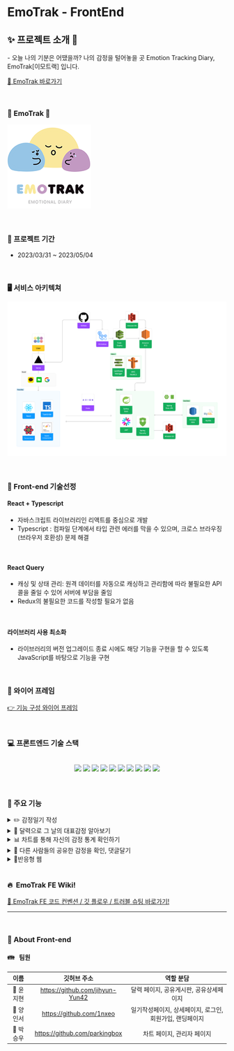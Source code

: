 # EmoTrak - FrontEnd
 ## ✨ 프로젝트 소개 🔮

- 오늘 나의 기분은 어땠을까? 나의 감정을 털어놓을 곳 Emotion Tracking Diary, EmoTrak[이모트랙] 입니다.

[📝 EmoTrak 바로가기](https://emotrak.vercel.app/)

<br />

### 🧡 EmoTrak 💛

![img](./public/logo192.png)

<br />

### 📆 프로젝트 기간

- 2023/03/31 ~ 2023/05/04

<br />

### 🖥️ 서비스 아키텍쳐

![img](./src/assets/logo/archi.webp)

<br />

### 🥕 Front-end 기술선정 

#### React + Typescript

- 자바스크립트 라이브러리인 리액트를 중심으로 개발
- Typescript : 컴파일 단계에서 타입 관련 에러를 막을 수 있으며, 크로스 브라우징(브라우저 호환성) 문제 해결

<br />

#### React Query

- 캐싱 및 상태 관리: 원격 데이터를 자동으로 캐싱하고 관리함에 따라 불필요한 API 콜을 줄일 수 있어 서버에 부담을 줄임
- Redux의 불필요한 코드를 작성할 필요가 없음

<br />

#### 라이브러리 사용 최소화

- 라이브러리의 버전 업그레이드 종료 시에도 해당 기능을 구현을 할 수 있도록 JavaScript를 바탕으로 기능을 구현

<br />

### 🎨 와이어 프레임

[ 👉 기능 구성 와이어 프레임 ](https://www.figma.com/file/Vq54bZUqg8U7OGSPIQbfXd/%ED%95%AD%ED%95%B413%EA%B8%B0-%EC%8B%A4%EC%A0%84%ED%94%84%EB%A1%9C%EC%A0%9D%ED%8A%B8-4%EC%A1%B0?type=design&node-id=0-1&t=fZa6av9Kc6zCeTSE-0)

<br />


### 💻 프론트엔드 기술 스택

<center>
<br/>
<div style="display: inline;">
<img src="https://img.shields.io/badge/react-61DAFB?style=for-the-badge&logo=react&logoColor=white">
<img src="https://img.shields.io/badge/typescript-3178C6?style=for-the-badge&logo=typescript&logoColor=white">
<img src="https://img.shields.io/badge/styled_components-DB7093?style=for-the-badge&logo=styledcomponents&logoColor=white">
<img src="https://img.shields.io/badge/axios-6236FF?style=for-the-badge&logo=axios&logoColor=white">
<img src="https://img.shields.io/badge/reactquery-61DAFB?style=for-the-badge&logo=reactquery&logoColor=FF4154">
</div>

<div style="display: inline;">
<img src="https://img.shields.io/badge/html5-E34F26?style=for-the-badge&logo=html5&logoColor=white">
<img src="https://img.shields.io/badge/css-1572B6?style=for-the-badge&logo=css3&logoColor=white">
<img src="https://img.shields.io/badge/javascript-F7DF1E?style=for-the-badge&logo=javascript&logoColor=black">
</div>

<div style="display: inline;">
<img src="https://img.shields.io/badge/github-181717?style=for-the-badge&logo=github&logoColor=white">
<img src="https://img.shields.io/badge/git-F05032?style=for-the-badge&logo=git&logoColor=white"></div>
</center>
<br>

<br />

### 🔧 주요 기능

<details>

<summary>✏️ 감정일기 작성</summary>

- 그날의 감정을 일기로 작성하고 그림이나, 사진으로 감정을 표현할 수 있음
- 감정 이모티콘과 별점을 선택하여 하루의 기분을 이모티콘과 별점으로 나타낼 수 있음

</details>
<details>
<summary>📆 달력으로 그 날의 대표감정 알아보기</summary>

- 월 별 감정을 기록하여 해당 월 대표감정을 달력에 표시
- 감정 클릭 시 해당 일에 기록된 감정 확인

</details>
<details>
<summary>📊 차트를 통해 자신의 감정 통계 확인하기</summary>

- 월 별 나의 감정별 평균 점수 및 어떤 감정이 많았는지 감정 빈도 확인

</details>
<details>
<summary>👀 다른 사람들의 공유한 감정을 확인, 댓글달기</summary>

- 다른 사람들이 공유한 감정을 확인 하고, 좋아요 및 댓글을 달아서 소통을 할 수 있음
- 부적절한 게시물 또는 댓글을 신고하면 관리자가 모니터링 하여 삭제, 공유해제 가능

</details>
<details>
<summary>📱반응형 웹</summary>

- 반응형 웹 구현으로 모바일이나 태블릿으로도 서비스를 이용할 수 있도록 접근성 높임.

</details>

<br />

### 🔥 &nbsp;EmoTrak FE Wiki!
[📌 EmoTrak FE 코드 컨벤션 / 깃 플로우 / 트러블 슈팅 바로가기! ](https://github.com/EmoTrak/EmoTrak-FrontEnd/wiki)

<hr/>

<br />

### 🌹 About Front-end

#### 👪 &nbsp; 팀원

|   이름    |         깃허브 주소         |                 역할 분담                   |
| :-------: | :-------------------------: | :-------------------------------------------------------------: |
| 👧 윤지현 | https://github.com/jihyun-Yun42 |     달력 페이지, 공유게시판, 공유상세페이지       |
| 👧 양인서 | https://github.com/1nxeo |     일기작성페이지, 상세페이지, 로그인, 회원가입, 랜딩페이지 |
| 👦 박승우 | https://github.com/parkingbox |        차트 페이지, 관리자 페이지                |



